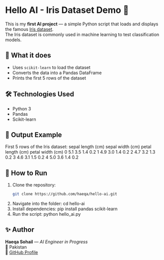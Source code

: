 # Hello AI - Iris Dataset Demo 🌸

This is my **first AI project** — a simple Python script that loads and displays the famous [Iris dataset](https://archive.ics.uci.edu/ml/datasets/iris).  
The Iris dataset is commonly used in machine learning to test classification models.

## 📌 What it does
- Uses `scikit-learn` to load the dataset  
- Converts the data into a Pandas DataFrame  
- Prints the first 5 rows of the dataset  

## 🛠 Technologies Used
- Python 3
- Pandas
- Scikit-learn

## 📂 Output Example
First 5 rows of the Iris dataset:
   sepal length (cm)  sepal width (cm)  petal length (cm)  petal width (cm)
0                5.1               3.5                1.4               0.2
1                4.9               3.0                1.4               0.2
2                4.7               3.2                1.3               0.2
3                4.6               3.1                1.5               0.2
4                5.0               3.6                1.4               0.2
## 🚀 How to Run
1. Clone the repository:
   ```bash
   git clone https://github.com/haeqa/hello-ai.git
2. Navigate into the folder:
   cd hello-ai
3. Install dependencies:
   pip install pandas scikit-learn
4. Run the script:
   python hello_ai.py
## ✨ Author
**Haeqa Sohail** — *AI Engineer in Progress*  
📍 Pakistan  
🔗 [GitHub Profile](https://github.com/haeqa)
